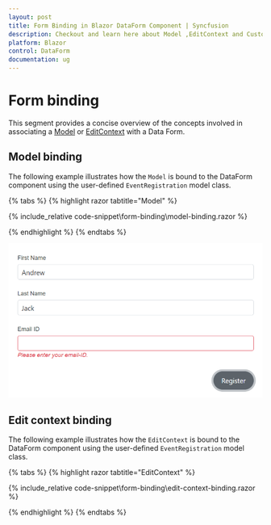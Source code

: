 ```yaml
---
layout: post
title: Form Binding in Blazor DataForm Component | Syncfusion
description: Checkout and learn here about Model ,EditContext and Custom Validation attributes binding with Blazor DataForm component.
platform: Blazor
control: DataForm
documentation: ug
---
```


# Form binding

This segment provides a concise overview of the concepts involved in associating a [Model](https://learn.microsoft.com/en-us/dotnet/api/microsoft.aspnetcore.components.forms.editform.model?view=aspnetcore-7.0#microsoft-aspnetcore-components-forms-editform-model) or [EditContext](https://learn.microsoft.com/en-us/dotnet/api/microsoft.aspnetcore.components.forms.editform.editcontext?view=aspnetcore-7.0#microsoft-aspnetcore-components-forms-editform-editcontext) with a Data Form.

## Model binding 

The following example illustrates how the `Model` is bound to the DataForm component using the user-defined `EventRegistration` model class.

{% tabs %}
{% highlight razor tabtitle="Model"  %}

{% include_relative code-snippet\form-binding\model-binding.razor %}

{% endhighlight %}
{% endtabs %}

![Blazor DataForm Model Binding](images/blazor_dataform_formbinding.png)

## Edit context binding 

The following example illustrates how the `EditContext` is bound to the DataForm component using the user-defined `EventRegistration` model class.

{% tabs %}
{% highlight razor tabtitle="EditContext"  %}

{% include_relative code-snippet\form-binding\edit-context-binding.razor %}

{% endhighlight %}
{% endtabs %}

